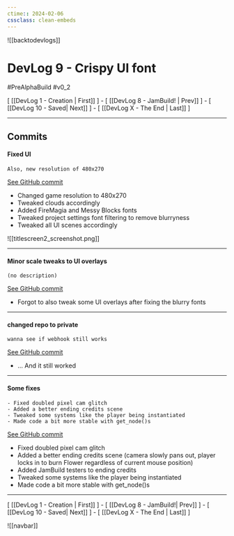 ```yaml
---
ctime:: 2024-02-06
cssclass: clean-embeds
---
```

![[backtodevlogs]]
# DevLog 9 - Crispy UI font

#PreAlphaBuild #v0_2

\[ [[DevLog 1 - Creation | First]] \] - \[ [[DevLog 8 - JamBuild! | Prev]] \] - \[ [[DevLog 10 - Saved| Next]] \] - \[ [[DevLog X - The End | Last]] \]

---

## Commits

#### Fixed UI
```
Also, new resolution of 480x270
```
[See GitHub commit](https://github.com/RayoROAR/GreenTop/commit/2a30b8f1a2fb86a89cab3ae86f9a69d086001c74)

- Changed game resolution to 480x270
- Tweaked clouds accordingly
- Added FireMagia and Messy Blocks fonts
- Tweaked project settings font filtering to remove blurryness
- Tweaked all UI scenes accordingly

![[titlescreen2_screenshot.png]]

---

#### Minor scale tweaks to UI overlays
```
(no description)
```
[See GitHub commit](https://github.com/RayoROAR/GreenTop/commit/ceee501686370f2c490232ab3bb527bedf0dd1c9)

- Forgot to also tweak some UI overlays after fixing the blurry fonts

---

#### changed repo to private
```
wanna see if webhook still works
```
[See GitHub commit](https://github.com/RayoROAR/GreenTop/commit/69c413fc49e833aabaeb6c137f923b4f123a1021)

- ... And it still worked

---

#### Some fixes
```
- Fixed doubled pixel cam glitch
- Added a better ending credits scene
- Tweaked some systems like the player being instantiated
- Made code a bit more stable with get_node()s
```
[See GitHub commit](https://github.com/RayoROAR/GreenTop/commit/9f4072dafd1bd596bfc9b12e0840e9805f843434)

- Fixed doubled pixel cam glitch
- Added a better ending credits scene (camera slowly pans out, player locks in to burn Flower regardless of current mouse position)
- Added JamBuild testers to ending credits
- Tweaked some systems like the player being instantiated
- Made code a bit more stable with get_node()s

---

\[ [[DevLog 1 - Creation | First]] \] - \[ [[DevLog 8 - JamBuild!| Prev]] \] - \[ [[DevLog 10 - Saved| Next]] \] - \[ [[DevLog X - The End | Last]] \]

![[navbar]]